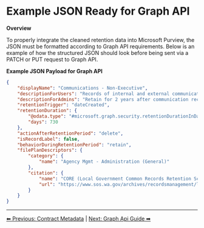 <!-- description: Documentation about Example JSON Ready for Graph API for Your Organization. -->
# Example JSON Ready for Graph API

**Overview**

To properly integrate the cleaned retention data into Microsoft Purview, the JSON must be formatted according to Graph API requirements. Below is an example of how the structured JSON should look before being sent via a PATCH or PUT request to Graph API.

**Example JSON Payload for Graph API**
```json
{
    "displayName": "Communications - Non-Executive",
    "descriptionForUsers": "Records of internal and external communications.",
    "descriptionForAdmins": "Retain for 2 years after communication received or provided, then Destroy.",
    "retentionTrigger": "dateCreated",
    "retentionDuration": {
        "@odata.type": "#microsoft.graph.security.retentionDurationInDays",
        "days": 730
    },
    "actionAfterRetentionPeriod": "delete",
    "isRecordLabel": false,
    "behaviorDuringRetentionPeriod": "retain",
    "filePlanDescriptors": {
        "category": {
            "name": "Agency Mgmt - Administration (General)"
        },
        "citation": {
            "name": "CORE (Local Government Common Records Retention Schedule)",
            "url": "https://www.sos.wa.gov/archives/recordsmanagement/local-government-records-retention-schedules---alphabetical-list.aspx"
        }
    }
}
```



---

[⬅ Previous: Contract Metadata](contract-metadata.md) | [Next: Graph Api Guide ➡](graph-api-guide.md)